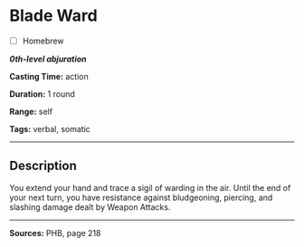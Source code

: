# Blade Ward

- [ ] Homebrew

***0th-level abjuration***

**Casting Time:** action

**Duration:** 1 round

**Range:** self

**Tags:** verbal, somatic

---

## Description
You extend your hand and trace a sigil of warding in the air.
Until the end of your next turn, you have resistance against bludgeoning, piercing, and slashing damage dealt by Weapon Attacks.

---

**Sources:** PHB, page 218

